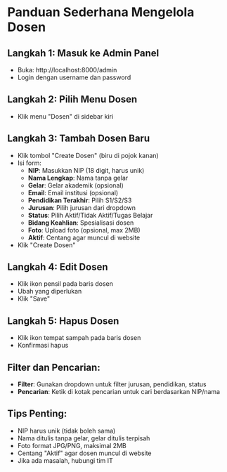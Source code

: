 # Panduan Sederhana Mengelola Dosen

## Langkah 1: Masuk ke Admin Panel

-   Buka: http://localhost:8000/admin
-   Login dengan username dan password

## Langkah 2: Pilih Menu Dosen

-   Klik menu "Dosen" di sidebar kiri

## Langkah 3: Tambah Dosen Baru

-   Klik tombol "Create Dosen" (biru di pojok kanan)
-   Isi form:
    -   **NIP**: Masukkan NIP (18 digit, harus unik)
    -   **Nama Lengkap**: Nama tanpa gelar
    -   **Gelar**: Gelar akademik (opsional)
    -   **Email**: Email institusi (opsional)
    -   **Pendidikan Terakhir**: Pilih S1/S2/S3
    -   **Jurusan**: Pilih jurusan dari dropdown
    -   **Status**: Pilih Aktif/Tidak Aktif/Tugas Belajar
    -   **Bidang Keahlian**: Spesialisasi dosen
    -   **Foto**: Upload foto (opsional, max 2MB)
    -   **Aktif**: Centang agar muncul di website
-   Klik "Create Dosen"

## Langkah 4: Edit Dosen

-   Klik ikon pensil pada baris dosen
-   Ubah yang diperlukan
-   Klik "Save"

## Langkah 5: Hapus Dosen

-   Klik ikon tempat sampah pada baris dosen
-   Konfirmasi hapus

## Filter dan Pencarian:

-   **Filter**: Gunakan dropdown untuk filter jurusan, pendidikan, status
-   **Pencarian**: Ketik di kotak pencarian untuk cari berdasarkan NIP/nama

## Tips Penting:

-   NIP harus unik (tidak boleh sama)
-   Nama ditulis tanpa gelar, gelar ditulis terpisah
-   Foto format JPG/PNG, maksimal 2MB
-   Centang "Aktif" agar dosen muncul di website
-   Jika ada masalah, hubungi tim IT
